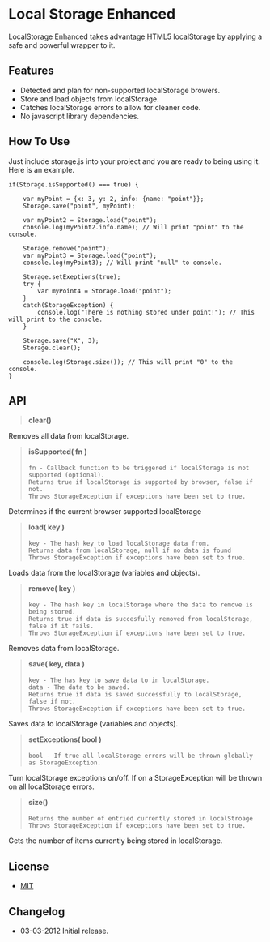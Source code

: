 Local Storage Enhanced
=====================
LocalStorage Enhanced takes advantage HTML5 localStorage by applying a safe and powerful wrapper to it.

Features
--------
- Detected and plan for non-supported localStorage browers.
- Store and load objects from localStorage.
- Catches localStorage errors to allow for cleaner code.
- No javascript library dependencies.

How To Use
----------
Just include storage.js into your project and you are ready to being using it.  Here is an example.

    if(Storage.isSupported() === true) {
    
        var myPoint = {x: 3, y: 2, info: {name: "point"}};
        Storage.save("point", myPoint);
        
        var myPoint2 = Storage.load("point");
        console.log(myPoint2.info.name); // Will print "point" to the console.
        
        Storage.remove("point");
        var myPoint3 = Storage.load("point");
        console.log(myPoint3); // Will print "null" to console.
        
        Storage.setExeptions(true);
        try {
            var myPoint4 = Storage.load("point");
        }
        catch(StorageException) {
            console.log("There is nothing stored under point!"); // This will print to the console.
        }
        
        Storage.save("X", 3);
        Storage.clear();
        
        console.log(Storage.size()); // This will print "0" to the console.
    }


API
---
> **clear()**

Removes all data from localStorage.

> **isSupported( fn )** <br/><br/>
`fn - Callback function to be triggered if localStorage is not supported (optional).` <br/> 
`Returns true if localStorage is supported by browser, false if not.` <br/>
`Throws StorageException if exceptions have been set to true.`

Determines if the current browser supported localStorage

> **load( key )** <br/><br/>
`key - The hash key to load localStorage data from.` <br/>
`Returns data from localStorage, null if no data is found` <br/>
`Throws StorageException if exceptions have been set to true.`

Loads data from the localStorage (variables and objects).

> **remove( key )** <br/><br/>
`key - The hash key in localStorage where the data to remove is being stored.` <br/>
`Returns true if data is succesfully removed from localStorage, false if it fails.` <br/>
`Throws StorageException if exceptions have been set to true.`

Removes data from localStorage.

> **save( key, data )** <br/><br/>
`key - The has key to save data to in localStorage.` <br/>
`data - The data to be saved.` <br/>
`Returns true if data is saved successfully to localStorage, false if not.` <br/>
`Throws StorageException if exceptions have been set to true.`

Saves data to localStorage (variables and objects).

> **setExceptions( bool )** <br/><br/>
`bool - If true all localStorage errors will be thrown globally as StorageException.`

Turn localStorage exceptions on/off. If on a StorageException will be thrown on all localStorage errors.

> **size()** <br/><br/>
`Returns the number of entried currently stored in localStroage` <br/>
`Throws StorageException if exceptions have been set to true.`

Gets the number of items currently being stored in localStorage.



License
-------
- [MIT](http://www.opensource.org/licenses/mit-license.php)

Changelog
---------
- 03-03-2012 Initial release.